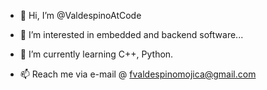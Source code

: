 - 👋 Hi, I’m @ValdespinoAtCode
- 👀 I’m interested in embedded and backend software...
- 🌱 I’m currently learning C++, Python.

- 📫 Reach me via e-mail @ fvaldespinomojica@gmail.com

<!---

//- 💞️ I’m looking to collaborate on ...Yakatoa/Yakatoa is a ✨ special ✨ repository because its `README.md` (this file) appears on your GitHub profile.
You can click the Preview link to take a look at your changes.
--->
